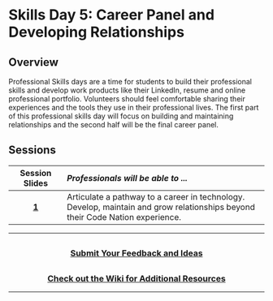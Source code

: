 # Skills Day 5: Career Panel and Developing Relationships

## Overview

Professional Skills days are a time for students to build their professional skills and develop work products like their LinkedIn, resume and online professional portfolio. Volunteers should feel comfortable sharing their experiences and the tools they use in their professional lives. The first part of this professional skills day will focus on building and maintaining relationships and the second half will be the final career panel.

## Sessions

|                                          Session Slides                                           | _Professionals will be able to ..._                                                                                              |
| :-----------------------------------------------------------------------------------------------: | :------------------------------------------------------------------------------------------------------------------------------- |
| [**1**](https://docs.google.com/presentation/d/12grkOoQTpL4OkBmEt3T8WgnIUzHFVtXLUUrj6izzfUo/edit) | Articulate a pathway to a career in technology.<br>Develop, maintain and grow relationships beyond their Code Nation experience. |

---

## <h3 align="center"><a href="https://forms.gle/vyAD1HFwXHZMRXrr9">Submit Your Feedback and Ideas</a></h3>

## <h3 align="center"><a href="https://github.com/itscodenation/curriculum-20-21/wiki">Check out the Wiki for Additional Resources</a></h3>

---
